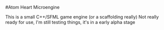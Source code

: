 #Atom Heart Microengine

This is a small C++/SFML game engine (or a scaffolding really)
Not really ready for use, I'm still testing things, it's in a early alpha stage
